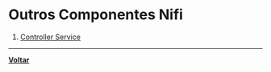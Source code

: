 # Outros Componentes Nifi
1. [Controller Service](controller-service.md)

---
**[Voltar](../apache-nifi.md)**